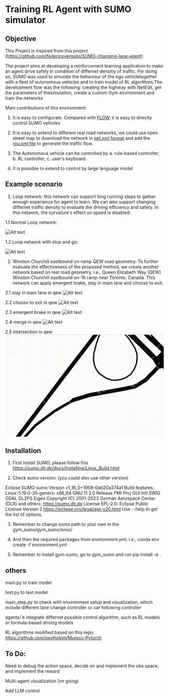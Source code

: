 # Training RL Agent with SUMO simulator

## Objective

This Project is inspired  from this project (https://github.com/federicovergallo/SUMO-changing-lane-agent) 

The project aims at developing a reinforcement learning application to make an agent drive safely in condition of differnet densitiy of traffic. For doing so, SUMO was used to simulate the behaviour of the ego vehicletogether with a fleet of autonomous vehicles and to train model of RL algorithms.The development flow was the following: creating the highway with NetEdit, get the parameters of thesimulation, create a custom Gym environment and train the networks

Main contributions of this environment:

1. It is easy to configurate. Compared with [FLOW](https://github.com/flow-project/flow), it is easy to directly control SUMO vehicles

2. It is easy to extend to different real road networks, we could use open street map to download the network in [net.xml format](https://wiki.openstreetmap.org/wiki/OSM_XML) and add the [rou.xml file](https://sumo.dlr.de/docs/Tools/Routes.html) to generate the traffic flow.

3. The Autonomous vehicle can be controlled by a. rule-based controller; b. RL controller; c. user's keyboard. 

4. It is possible to extend to control by large language model


## Example scenario

1. Loop network: this network can support long running steps to gather enough experience for agent to learn. We can also support changing differnet traffic density to evaluate the driving efficiency and safety. In this network, the curvature's effect on speed is disabled.

1.1 Normal Loop network:

![Alt text](figures/loop.gif?raw=true "Loop network Traffic scenario. Red vehicle is the AV agent")


1.2 Loop network with stop and go:

![Alt text](figures/loopstopandgo.gif?raw=true "Loop network Traffic scenario with stop and go. Red vehicle is the AV agent")


2. Winston Churchill eastbound on-ramp QEW road geometry: To further evaluate the effectiveness of the proposed method, we create another network based on real road geometry, i.e., Queen Elizabeth Way (QEW) Winston Churchill eastbound on-16 ramp near Toronto, Canada. This network can apply emergent brake, stay in main lane and choose to exit.

2.1 stay in main lane in qew
![Alt text](figures/stay-main-lane-qew.gif?raw=true "qew network Traffic scenario with goal as stay in main lane. Red vehicle is the AV agent")

2.2 choose to exit in qew
![Alt text](figures/exit-qew.gif?raw=true "qew network Traffic scenario with goal as choose to exit the network. Red vehicle is the AV agent")

2.3 emergent brake in qew
![Alt text](figures/emergent-brake-qew.gif?raw=true "qew network Traffic scenario with emergent brake. Red vehicle is the AV agent")

2.4 merge in qew
![Alt text](figures/mergeqew.gif?raw=true "qew network Traffic scenario with merge case. Red vehicle is the AV agent")

2.5 intersection in qew
![Alt text](figures/intersectionqew.gif?raw=true "qew network Traffic scenario with intersection case. Red vehicle is the AV agent")


## Installation
1. First install SUMO, please follow this  https://sumo.dlr.de/docs/Installing/Linux_Build.html

2. Check sumo version: (you could also use other version)

Eclipse SUMO sumo Version v1_16_0+1958-0ab20a374a1
 Build features: Linux-5.19.0-35-generic x86_64 GNU 11.3.0 Release FMI Proj GUI Intl SWIG GDAL GL2PS Eigen
 Copyright (C) 2001-2023 German Aerospace Center (DLR) and others; https://sumo.dlr.de
 License EPL-2.0: Eclipse Public License Version 2 <https://eclipse.org/legal/epl-v20.html>
 Use --help to get the list of options.

3. Remember to change sumo path to your own in the gym_sumo/gym_sumo/envs/

4. And then the required packages from environment.yml, i.e., conda env create -f environment.yml

5. Remember to install gym-sumo, go to gym_sumo and run pip install -e .

## others
main.py to train model

test.py to test model

main_step.py to check with environment setup and visualization, which include different lane change controller or car following controller

agents/ it integrate differnet possible control algorithm, such as RL models or formula-based driving models

RL algorithms modified based on this repo: https://github.com/seolhokim/Mujoco-Pytorch 

## To Do:

Need to debug the action space, decide on and implement the obs space, and implement the reward

Multi-agent visualization (on going)

Add LLM control
